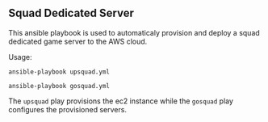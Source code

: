 ## Squad Dedicated Server

This ansible playbook is used to automaticaly provision and deploy a squad dedicated game server to the AWS cloud.


Usage:
```
ansible-playbook upsquad.yml

ansible-playbook gosquad.yml
```

The `upsquad` play provisions the ec2 instance while the `gosquad` play configures the provisioned servers.

